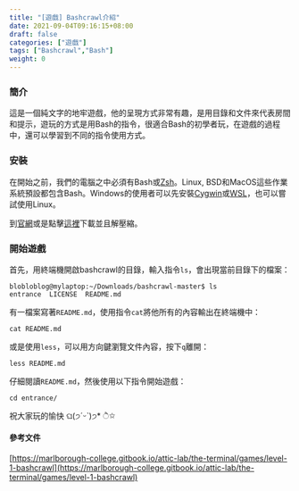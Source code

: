 ```yaml
---
title: "[遊戲] Bashcrawl介紹"
date: 2021-09-04T09:16:15+08:00
draft: false
categories: ["遊戲"]
tags: ["Bashcrawl","Bash"]
weight: 0
---
```


### 簡介

這是一個純文字的地牢遊戲，他的呈現方式非常有趣，是用目錄和文件來代表房間和提示，遊玩的方式是用Bash的指令，很適合Bash的初學者玩，在遊戲的過程中，還可以學習到不同的指令使用方式。

### 安裝

在開始之前，我們的電腦之中必須有Bash或[Zsh](https://opensource.com/article/19/9/getting-started-zsh)。Linux, BSD和MacOS這些作業系統預設都包含Bash。Windows的使用者可以先安裝[Cygwin](https://www.cygwin.com/)或[WSL](https://docs.microsoft.com/en-us/windows/wsl/wsl2-about)，也可以嘗試使用Linux。

到[官網](https://gitlab.com/slackermedia/bashcrawl/-/tree/master/)或是點擊[這裡](https://gitlab.com/slackermedia/bashcrawl/-/archive/master/bashcrawl-master.zip)下載並且解壓縮。

### 開始遊戲

首先，用終端機開啟bashcrawl的目錄，輸入指令`ls`，會出現當前目錄下的檔案：

```
blobloblog@mylaptop:~/Downloads/bashcrawl-master$ ls
entrance  LICENSE  README.md
```

有一檔案寫著`README.md`，使用指令`cat`將他所有的內容輸出在終端機中：

```
cat README.md
```

或是使用`less`，可以用方向鍵瀏覽文件內容，按下`q`離開：

```
less README.md
```

仔細閱讀`README.md`，然後使用以下指令開始遊戲：

```
cd entrance/
```

祝大家玩的愉快 ଘ(੭ˊᵕˋ)੭* ੈ✩

#### 參考文件
[https://marlborough-college.gitbook.io/attic-lab/the-terminal/games/level-1-bashcrawl](https://marlborough-college.gitbook.io/attic-lab/the-terminal/games/level-1-bashcrawl)